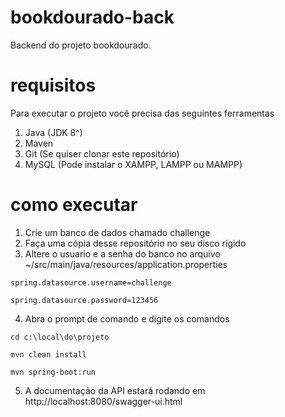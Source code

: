 # bookdourado-back
Backend do projeto bookdourado.

# requisitos
Para executar o projeto você precisa das seguintes ferramentas

1. Java (JDK 8^)
2. Maven
3. Git (Se quiser clonar este repositório)
4. MySQL (Pode instalar o XAMPP, LAMPP ou MAMPP)

# como executar

1. Crie um banco de dados chamado challenge
2. Faça uma cópia desse repositório no seu disco rígido
3. Altere o usuario e a senha do banco no arquivo ~/src/main/java/resources/application.properties

`spring.datasource.username=challenge`

`spring.datasource.password=123456`

4. Abra o prompt de comando e digite os comandos

`cd c:\local\do\projeto`

`mvn clean install`

`mvn spring-boot:run`

5.  A documentação da API estará rodando em http://localhost:8080/swagger-ui.html
